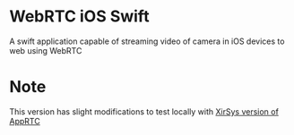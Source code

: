 WebRTC iOS Swift
===

A swift application capable of streaming video of camera in iOS devices to web using WebRTC

# Note

This version has slight modifications to test locally with [XirSys version of AppRTC](https://github.com/xirdev/apprtc-xirsys-ice)